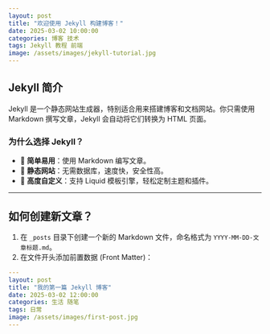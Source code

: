 ```yaml
---
layout: post
title: "欢迎使用 Jekyll 构建博客！"
date: 2025-03-02 10:00:00
categories: 博客 技术
tags: Jekyll 教程 前端
image: /assets/images/jekyll-tutorial.jpg
---
```


## Jekyll 简介  

Jekyll 是一个静态网站生成器，特别适合用来搭建博客和文档网站。你只需使用 Markdown 撰写文章，Jekyll 会自动将它们转换为 HTML 页面。  

### 为什么选择 Jekyll？  

- 📝 **简单易用**：使用 Markdown 编写文章。  
- 🚀 **静态网站**：无需数据库，速度快，安全性高。  
- 🎨 **高度自定义**：支持 Liquid 模板引擎，轻松定制主题和插件。  

---

## 如何创建新文章？  

1. 在 `_posts` 目录下创建一个新的 Markdown 文件，命名格式为 `YYYY-MM-DD-文章标题.md`。  
2. 在文件开头添加前置数据 (Front Matter)：  

```yaml
---
layout: post
title: "我的第一篇 Jekyll 博客"
date: 2025-03-02 12:00:00
categories: 生活 随笔
tags: 日常
image: /assets/images/first-post.jpg
---
